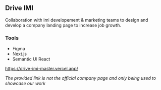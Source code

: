 ## Drive IMI 


Collaboration with imi developement & marketing teams to design and develop a company landing page to increase job growth. 

### Tools 

- Figma
- Next.js
- Semantic UI React

https://drive-imi-master.vercel.app/

_The provided link is not the official company page and only being used to showcase our work_

